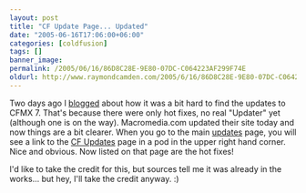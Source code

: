 ```yaml
---
layout: post
title: "CF Update Page... Updated"
date: "2005-06-16T17:06:00+06:00"
categories: [coldfusion]
tags: []
banner_image: 
permalink: /2005/06/16/86D8C28E-9E80-07DC-C064223AF299F74E
oldurl: http://www.raymondcamden.com/2005/6/16/86D8C28E-9E80-07DC-C064223AF299F74E
---
```


Two days ago I <a href="http://ray.camdenfamily.com/index.cfm?mode=entry&entry=7C9827C2-F04D-709E-CBE5BF25FC1B7BF4">blogged</a> about how it was a bit hard to find the updates to CFMX 7. That's because there were only hot fixes, no real "Updater" yet (although one is on the way). Macromedia.com updated their site today and now things are a bit clearer. When you go to the main <a href="http://www.macromedia.com/downloads/updates/">updates</a> page, you will see a link to the <a href="http://www.macromedia.com/support/coldfusion/downloads_updates.html">CF Updates</a> page in a pod in the upper right hand corner. Nice and obvious. Now listed on that page are the hot fixes!

I'd like to take the credit for this, but sources tell me it was already in the works... but hey, I'll take the credit anyway. :)